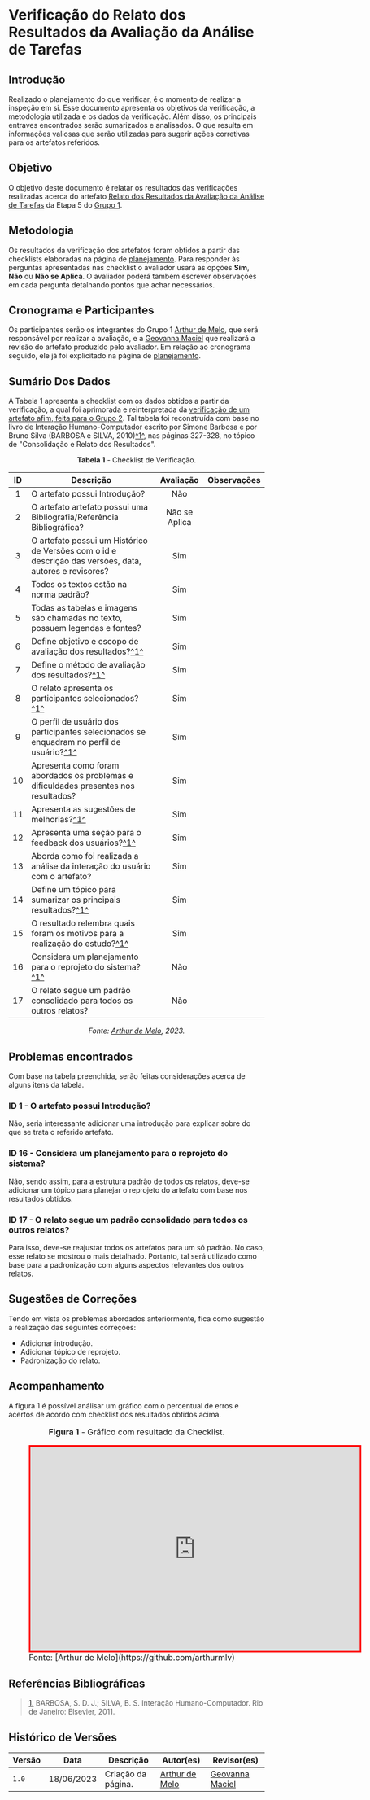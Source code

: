 # Verificação do Relato dos Resultados da Avaliação da Análise de Tarefas

## Introdução

Realizado o planejamento do que verificar, é o momento de realizar a inspeção em si. Esse documento apresenta os objetivos da verificação, a metodologia utilizada e os dados da verificação. Além disso, os principais entraves encontrados serão sumarizados e analisados. O que resulta em informações valiosas que serão utilizadas para sugerir ações corretivas para os artefatos referidos.

## Objetivo

O objetivo deste documento é relatar os resultados das verificações realizadas acerca do artefato [Relato dos Resultados da Avaliação da Análise de Tarefas](https://interacao-humano-computador.github.io/2023.1-BilheteriaDigital/design-avaliacao-desenvolvimento/nivel-1/analise-de-tarefas-dad/resultado-relato-analise-de-tarefas/) da Etapa 5 do [Grupo 1](https://github.com/Interacao-Humano-Computador/2023.1-BilheteriaDigital).

## Metodologia

Os resultados da verificação dos artefatos foram obtidos a partir das checklists elaboradas na página de [planejamento](../planejamento-verificacao-etapa4-grupo). Para responder às perguntas apresentadas nas checklist o avaliador usará as opções **Sim**, **Não** ou **Não se Aplica**. O avaliador poderá também escrever observações em cada pergunta detalhando pontos que achar necessários.

## Cronograma e Participantes

Os participantes serão os integrantes do Grupo 1 [Arthur de Melo](https://github.com/arthurmlv), que será responsável por realizar a avaliação, e a [Geovanna Maciel](https://github.com/manuziny) que realizará a revisão do artefato produzido pelo avaliador. Em relação ao cronograma seguido, ele já foi explicitado na página de [planejamento](../planejamento-verificacao-etapa4-grupo).

## Sumário Dos Dados

A Tabela 1 apresenta a checklist com os dados obtidos a partir da verificação, a qual foi aprimorada e reinterpretada da [verificação de um artefato afim, feita para o Grupo 2](https://interacao-humano-computador.github.io/2023.1-BilheteriaDigital/verificacao/grupo2/etapa4/planejamento-relato-analise/). Tal tabela foi reconstruída com base no livro de Interação Humano-Computador escrito por Simone Barbosa e por Bruno Silva (BARBOSA e SILVA, 2010)<a id="anchor_1" href="#REF1">^1^</a>, nas páginas 327-328, no tópico de "Consolidação e Relato dos Resultados".

<center>

**Tabela 1** - Checklist de Verificação.

| ID  | Descrição     | Avaliação |  Observações |
| :---: | --------------------------------------------------------------------------------------------------------------- | :---------: | --------- | 
| 1  | O artefato possui Introdução?                                                                                                                                      | Não        |
| 2  | O artefato artefato possui uma Bibliografia/Referência Bibliográfica?                                                                                              | Não se Aplica       |
| 3  | O artefato possui um Histórico de Versões com o id e descrição das versões, data, autores e revisores?                                                             | Sim      |
| 4  | Todos os textos estão na norma padrão?                                                                                                                             | Sim       |
| 5  | Todas as tabelas e imagens são chamadas no texto, possuem legendas e fontes?                                                                                       | Sim      |
| 6 | Define objetivo e escopo de avaliação dos resultados?<a id="anchor_1" href="#REF1">^1^</a> | Sim |
| 7 | Define o método de avaliação dos resultados?<a id="anchor_1" href="#REF1">^1^</a> | Sim |
| 8 | O relato apresenta os participantes selecionados?<a id="anchor_1" href="#REF1">^1^</a> | Sim |
| 9 | O perfil de usuário dos participantes selecionados se enquadram no perfil de usuário?<a id="anchor_1" href="#REF1">^1^</a> | Sim |
| 10 | Apresenta como foram abordados os problemas e dificuldades presentes nos resultados? | Sim |
| 11 | Apresenta as sugestões de melhorias?<a id="anchor_1" href="#REF1">^1^</a> | Sim |
| 12 | Apresenta uma seção para o feedback dos usuários?<a id="anchor_1" href="#REF1">^1^</a> | Sim |
| 13 | Aborda como foi realizada a análise da interação do usuário com o artefato? | Sim |
| 14 | Define um tópico para sumarizar os principais resultados?<a id="anchor_1" href="#REF1">^1^</a> | Sim |
| 15 | O resultado relembra quais foram os motivos para a realização do estudo?<a id="anchor_1" href="#REF1">^1^</a> | Sim |
| 16 | Considera um planejamento para o reprojeto do sistema?<a id="anchor_1" href="#REF1">^1^</a> | Não |
| 17 | O relato segue um padrão consolidado para todos os outros relatos? | Não |

_Fonte: [Arthur de Melo](https://github.com/arthurmlv), 2023._

</center>

## Problemas encontrados

Com base na tabela preenchida, serão feitas considerações acerca de alguns itens da tabela.

### ID 1 - O artefato possui Introdução?

Não, seria interessante adicionar uma introdução para explicar sobre do que se trata o referido artefato.

### ID 16 - Considera um planejamento para o reprojeto do sistema?

Não, sendo assim, para a estrutura padrão de todos os relatos, deve-se adicionar um tópico para planejar o reprojeto do artefato com base nos resultados obtidos.

### ID 17 - O relato segue um padrão consolidado para todos os outros relatos?

Para isso, deve-se reajustar todos os artefatos para um só padrão. No caso, esse relato se mostrou o mais detalhado. Portanto, tal será utilizado como base para a padronização com alguns aspectos relevantes dos outros relatos.


## Sugestões de Correções

Tendo em vista os problemas abordados anteriormente, fica como sugestão a realização das seguintes correções:

- Adicionar introdução.
- Adicionar tópico de reprojeto.
- Padronização do relato.

## Acompanhamento

A figura 1 é possível análisar um gráfico com o percentual de erros e acertos de acordo com checklist dos resultados obtidos acima.

<figure markdown>
<font size="3"><p style="text-align: center"><b>Figura 1</b> - Gráfico com resultado da Checklist.</p></font>
<iframe style="border:3px solid red" width="648" height="401" seamless frameborder="0" scrolling="no" src="https://docs.google.com/spreadsheets/d/e/2PACX-1vQbfmYhdPPzEnvhbS8HDqOikHQjK3IvzxMYHvN47B1Lwl1jCF3tWAPDNHK4r7QHnrobwmHChYxJ2xpt/pubchart?oid=1564519715&amp;format=interactive"></iframe><figcaption><font size="3">Fonte: [Arthur de Melo](https://github.com/arthurmlv)</font></figcaption>
</figure>


## Referências Bibliográficas

> <a id="REF1" href="#anchor_1">1.</a> BARBOSA, S. D. J.; SILVA, B. S. Interação Humano-Computador. Rio de Janeiro: Elsevier, 2011.

## Histórico de Versões

| Versão | Data       | Descrição          | Autor(es)                                        | Revisor(es)                                    |
| ------ | ---------- | ------------------ | ------------------------------------------------ | ---------------------------------------------- |
| `1.0`  | 18/06/2023 | Criação da página. | [Arthur de Melo](https://github.com/arthurmlv) | [Geovanna Maciel](https://github.com/manuziny) |